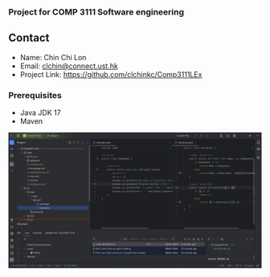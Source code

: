 ### Project for COMP 3111 Software engineering

## Contact

- Name: Chin Chi Lon
- Email: clchin@connect.ust.hk
- Project Link: https://github.com/clchinkc/Comp3111LEx

### Prerequisites

- Java JDK 17
- Maven

![screen capture](screen_capture.JPG)